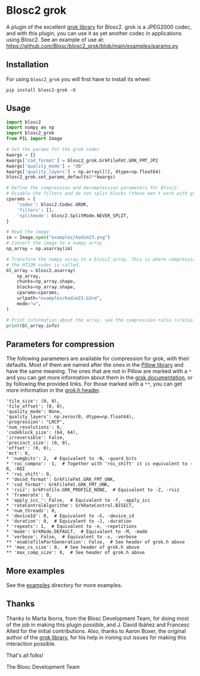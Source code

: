 # Blosc2 grok

A plugin of the excellent [grok library](https://github.com/GrokImageCompression/grok) for Blosc2.  grok is a JPEG2000 codec, and with this plugin, you can use it as yet another codec in applications using Blosc2.  See an example of use at: https://github.com/Blosc/blosc2_grok/blob/main/examples/params.py

## Installation

For using `blosc2_grok` you will first have to install its wheel:

```shell
pip install blosc2-grok -U
```

## Usage

```python
import blosc2
import numpy as np
import blosc2_grok
from PIL import Image

# Set the params for the grok codec
kwargs = {}
kwargs['cod_format'] = blosc2_grok.GrkFileFmt.GRK_FMT_JP2
kwargs['quality_mode'] = "dB"
kwargs['quality_layers'] = np.array([5], dtype=np.float64)
blosc2_grok.set_params_defaults(**kwargs)

# Define the compression and decompression parameters for Blosc2.
# Disable the filters and do not split blocks (these won't work with grok).
cparams = {
    'codec': blosc2.Codec.GROK,
    'filters': [],
    'splitmode': blosc2.SplitMode.NEVER_SPLIT,
}

# Read the image
im = Image.open("examples/kodim23.png")
# Convert the image to a numpy array
np_array = np.asarray(im)

# Transform the numpy array to a blosc2 array. This is where compression happens, and
# the HTJ2K codec is called.
bl_array = blosc2.asarray(
    np_array,
    chunks=np_array.shape,
    blocks=np_array.shape,
    cparams=cparams,
    urlpath="examples/kodim23.b2nd",
    mode="w",
)

# Print information about the array, see the compression ratio (cratio)
print(bl_array.info)
```

## Parameters for compression

The following parameters are available for compression for grok, with their defaults.  Most of them are named after the ones in the [Pillow library](https://pillow.readthedocs.io/en/stable/handbook/image-file-formats.html#jpeg-2000-saving) and have the same meaning.  The ones that are not in Pillow are marked with a `*` and you can get more information about them in the [grok documentation](https://github.com/GrokImageCompression/grok/wiki/3.-grk_compress), or by following the provided links.  For those marked with a ``**``, you can get more information in the [grok.h header](https://github.com/GrokImageCompression/grok/blob/a84ac2592e581405a976a00cf9e6f03cab7e2481/src/lib/core/grok.h#L975
).

    'tile_size': (0, 0),
    'tile_offset': (0, 0),
    'quality_mode': None,
    'quality_layers': np.zeros(0, dtype=np.float64),
    'progression': "LRCP",
    'num_resolutions': 6,
    'codeblock_size': (64, 64),
    'irreversible': False,
    'precinct_size': (0, 0),
    'offset': (0, 0),
    'mct': 0,
    * 'numgbits': 2,  # Equivalent to -N, -guard_bits
    * 'roi_compno': -1,  # Together with 'roi_shift' it is equivalent to -R, -ROI
    * 'roi_shift': 0,
    * 'decod_format': GrkFileFmt.GRK_FMT_UNK,
    * 'cod_format': GrkFileFmt.GRK_FMT_UNK,
    * 'rsiz': GrkProfile.GRK_PROFILE_NONE,  # Equivalent to -Z, -rsiz
    * 'framerate': 0,
    * 'apply_icc_': False,  # Equivalent to -f, -apply_icc
    * 'rateControlAlgorithm': GrkRateControl.BISECT,
    * 'num_threads': 0,
    * 'deviceId': 0,  # Equivalent to -G, -device_id
    * 'duration': 0,  # Equivalent to -J, -duration
    * 'repeats': 1,  # Equivalent to -e, -repetitions
    * 'mode': GrkMode.DEFAULT,  # Equivalent to -M, -mode
    * 'verbose': False,  # Equivalent to -v, -verbose
    ** 'enableTilePartGeneration': False,  # See header of grok.h above
    ** 'max_cs_size': 0,  # See header of grok.h above
    ** 'max_comp_size': 0,  # See header of grok.h above


## More examples

See the [examples](examples/) directory for more examples.

## Thanks

Thanks to Marta Iborra, from the Blosc Development Team, for doing most of the job in making this plugin possible, and J. David Ibáñez and Francesc Alted for the initial contributions.  Also, thanks to Aaron Boxer, the original author of the [grok library](https://github.com/GrokImageCompression/grok), for his help in ironing out issues for making this interaction possible. 

That's all folks!

The Blosc Development Team
